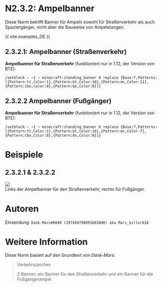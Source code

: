# N2.3.2: Ampelbanner

Diese Norm betrifft Banner für Ampeln sowohl für Straßenverkehr als auch Spaziergänger, nicht aber die Bauweise von Ampelstangen.

{{ site.examples_DE }}

## 2.3.2.1: Ampelbanner (Straßenverkehr)

**Ampelbanner für Straßenverkehr** (funktioniert nur in 1.12, der Version von BTE):  
```
/setblock ~ ~1 ~ minecraft:standing_banner 0 replace {Base:7,Patterns:[{Pattern:tt,Color:1},{Pattern:bt,Color:10},{Pattern:mc,Color:11},{Pattern:cbo,Color:0},{Pattern:bo,Color:0}]}
```

## 2.3.2.2 Ampelbanner (Fußgänger)

**Ampelbanner für Straßenverkehr** (funktioniert nur in 1.12, der Version von BTE):  
```
/setblock ~ ~1 ~ minecraft:standing_banner 0 replace {Base:7,Patterns:[{Pattern:tt,Color:1},{Pattern:bt,Color:10},{Pattern:mc,Color:7},{Pattern:cbo,Color:0},{Pattern:bo,Color:0}]}
```

# Beispiele

## 2.3.2.1 & 2.3.2.2

![](https://bte-n.github.io/resources/N2/3/2/pedestrian_vehicle_banners.png)  
Links der Ampelbanner für den Straßenverkehr, rechts für Fußgänger.

# Autoren

Einsendung: `Dank-Mars#6840 (297450790891683840) aka Mars_killer616`

# Weitere Information

Diese Norm basiert auf den Grundtext von _Dank-Mars:_

> Verkehrszeichen
>
> 2 Banner; ein Banner für den Straßenverkehr und ein Banner für die Fußgängerampel